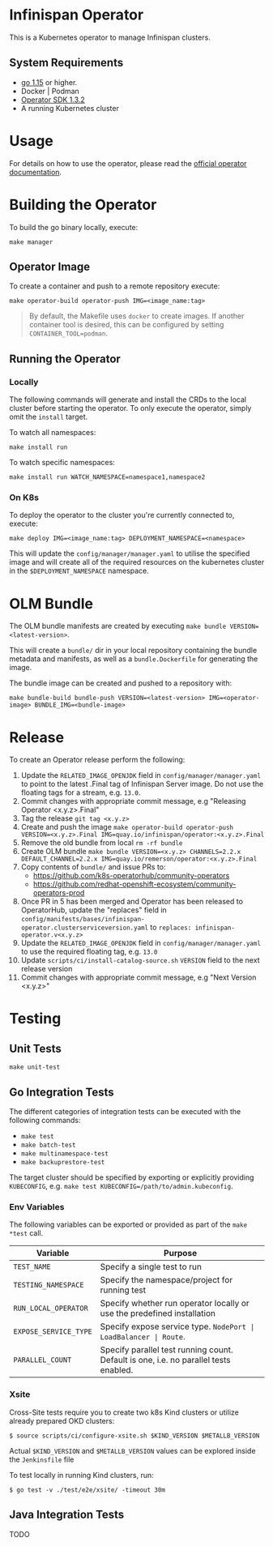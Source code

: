 # Infinispan Operator

This is a Kubernetes operator to manage Infinispan clusters.

## System Requirements

* [go 1.15](https://github.com/golang/go) or higher.
* Docker | Podman
* [Operator SDK 1.3.2](https://github.com/operator-framework/operator-sdk/releases/download/v1.3.2/operator-sdk_linux_amd64)
* A running Kubernetes cluster

# Usage

For details on how to use the operator, please read the [official operator documentation](https://infinispan.org/docs/infinispan-operator/main/operator.html).

# Building the Operator

To build the go binary locally, execute:

`make manager`

## Operator Image

To create a container and push to a remote repository execute:

`make operator-build operator-push IMG=<image_name:tag>`

> By default, the Makefile uses `docker` to create images. If another container tool is desired, this can be configured
by setting `CONTAINER_TOOL=podman`.

## Running the Operator

### Locally
The following commands will generate and install the CRDs to the local cluster before starting the operator. To only execute the operator, simply omit the `install` target.

To watch all namespaces:

`make install run`

To watch specific namespaces:

`make install run WATCH_NAMESPACE=namespace1,namespace2`

### On K8s
To deploy the operator to the cluster you're currently connected to, execute:

`make deploy IMG=<image_name:tag> DEPLOYMENT_NAMESPACE=<namespace>`

This will update the `config/manager/manager.yaml` to utilise the specified image and will create all of the required
resources on the kubernetes cluster in the `$DEPLOYMENT_NAMESPACE` namespace.

# OLM Bundle
The OLM bundle manifests are created by executing `make bundle VERSION=<latest-version>`.

This will create a `bundle/` dir in your local repository containing the bundle metadata and manifests, as well as a
`bundle.Dockerfile` for generating the image.

The bundle image can be created and pushed to a repository with:

```
make bundle-build bundle-push VERSION=<latest-version> IMG=<operator-image> BUNDLE_IMG=<bundle-image>
```

# Release
To create an Operator release perform the following:

1. Update the `RELATED_IMAGE_OPENJDK` field in `config/manager/manager.yaml` to point to the latest .Final tag of Infinispan Server image. Do not use the floating tags for a stream, e.g. `13.0`.
2. Commit changes with appropriate commit message, e.g "Releasing Operator <x.y.z>.Final"
3. Tag the release `git tag <x.y.z>`
4. Create and push the image `make operator-build operator-push VERSION=<x.y.z>.Final IMG=quay.io/infinispan/operator:<x.y.z>.Final`
5. Remove the old bundle from local `rm -rf bundle`
6. Create OLM bundle `make bundle VERSION=<x.y.z> CHANNELS=2.2.x DEFAULT_CHANNEL=2.2.x IMG=quay.io/remerson/operator:<x.y.z>.Final`
7. Copy contents of `bundle/` and issue PRs to:
    - https://github.com/k8s-operatorhub/community-operators
    - https://github.com/redhat-openshift-ecosystem/community-operators-prod
8. Once PR in 5 has been merged and Operator has been released to OperatorHub, update the "replaces" field in `config/manifests/bases/infinispan-operator.clusterserviceversion.yaml`
to `replaces: infinispan-operator.v<x.y.z>`
9. Update the `RELATED_IMAGE_OPENJDK` field in `config/manager/manager.yaml` to use the required floating tag, e.g. `13.0`
10. Update `scripts/ci/install-catalog-source.sh` `VERSION` field to the next release version
11. Commit changes with appropriate commit message, e.g "Next Version <x.y.z>"

# Testing

## Unit Tests

`make unit-test`

## Go Integration Tests

The different categories of integration tests can be executed with the following commands:

- `make test`
- `make batch-test`
- `make multinamespace-test`
- `make backuprestore-test`

The target cluster should be specified by exporting or explicitly providing `KUBECONFIG`, e.g. `make test KUBECONFIG=/path/to/admin.kubeconfig`.

### Env Variables
The following variables can be exported or provided as part of the `make *test` call.

| Variable              | Purpose                                                                              |
|-----------------------|--------------------------------------------------------------------------------------|
| `TEST_NAME`           | Specify a single test to run                                                         |
| `TESTING_NAMESPACE`   | Specify the namespace/project for running test                                       |
| `RUN_LOCAL_OPERATOR`  | Specify whether run operator locally or use the predefined installation              |
| `EXPOSE_SERVICE_TYPE` | Specify expose service type. `NodePort \| LoadBalancer \| Route`.                    |
| `PARALLEL_COUNT`      | Specify parallel test running count. Default is one, i.e. no parallel tests enabled. |

### Xsite
Cross-Site tests require you to create two k8s Kind clusters or utilize already prepared OKD clusters:
```
$ source scripts/ci/configure-xsite.sh $KIND_VERSION $METALLB_VERSION
```

Actual `$KIND_VERSION` and `$METALLB_VERSION` values can be explored inside the `Jenkinsfile` file 

To test locally in running Kind clusters, run:
```
$ go test -v ./test/e2e/xsite/ -timeout 30m
```

## Java Integration Tests
TODO
